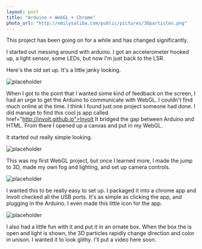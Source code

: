 ```yaml
---
layout: post
title: "Arduino + WebGL + Chrome"
photo_url: "http://emilysaliba.com/public/pictures/3Dparticles.png"
---
```



<div class="message">
  This project has been going on for a while and has changed significantly.
</div>

I started out messing around with arduino.  I got an accelerometer hooked up, a light sensor, some LEDs, but now I'm just back to the LSR.  

Here's the old set up. It's a little janky looking.

![placeholder](http://emilysaliba.com/public/pictures/arduino.jpg "Bread board set up")

When I got to the point that I wanted some kind of feedback on the screen, I had an urge to get the Arduino to communicate with WebGL.  I couldn't find much online at the time. I think I found just one project someone had done.  I did manage to find this cool js app called href="http://involt.github.io">Involt</a> It bridged the gap between Arduino and HTML.  From there I opened up a canvas and put in my WebGL.

It started out really simple looking.

![placeholder](http://emilysaliba.com/public/pictures/particles1.png "basic particles")

This was my first WebGL project, but once I learned more, I made the jump to 3D, made my own fog and lighting, and set up camera controls.

![placeholder](http://emilysaliba.com/public/pictures/3dparticles.png "3D particles")

I wanted this to be really easy to set up.  I packaged it into a chrome app and Involt checked all the USB ports.  It's as simple as clicking the app, and plugging in the Arduino.
I even made this little icon for the app.  

![placeholder](http://emilysaliba.com/public/pictures/icon128.png "app icon")

I also had a little fun with it and put it in an ornate box.  When the box the is open and light is shown, the 3D particles rapidly change direction and color in unison.  I wanted it to look glithy.  I'll put a video here soon.
